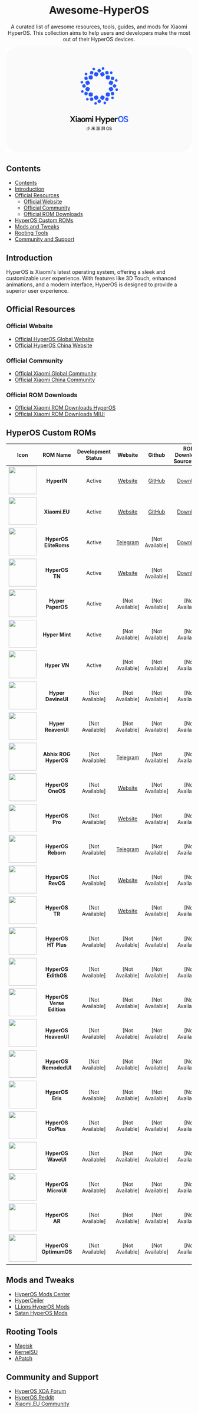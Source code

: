 <h1 align="center">Awesome-HyperOS</h1>

<p align="center">A curated list of awesome resources, tools, guides, and mods for Xiaomi HyperOS. This collection aims to help users and developers make the most out of their HyperOS devices.</p>

![HyperOS Logo](/XiaomiHyperOS.png)

## Contents

- [Contents](#contents)
- [Introduction](#introduction)
- [Official Resources](#official-resources)
  - [Official Website](#official-website)
  - [Official Community](#official-community)
  - [Official ROM Downloads](#official-rom-downloads)
- [HyperOS Custom ROMs](#hyperos-custom-roms)
- [Mods and Tweaks](#mods-and-tweaks)
- [Rooting Tools](#rooting-tools)
- [Community and Support](#community-and-support)

## Introduction

HyperOS is Xiaomi's latest operating system, offering a sleek and customizable user experience. With features like 3D Touch, enhanced animations, and a modern interface, HyperOS is designed to provide a superior user experience.

## Official Resources

### Official Website

- [Official HyperOS Global Website ](https://www.mi.com/global/hyperos)
- [Official HyperOS China Website ](https://hyperos.mi.com)

### Official Community

- [Official Xiaomi Global Community ](https://c.mi.com/global)
- [Official Xiaomi China Community ](https://c.mi.com)

### Official ROM Downloads

- [Official Xiaomi ROM Downloads HyperOS ](https://xmfirmwareupdater.com/hyperos/)
- [Official Xiaomi ROM Downloads MIUI ](https://xmfirmwareupdater.com/miui/)

## HyperOS Custom ROMs

|                                   Icon                                    |         ROM Name          | Development Status |                            Website                             |                                          Github                                           |                                 ROM Download / Sourceforge                                  |
| :-----------------------------------------------------------------------: | :-----------------------: | :----------------: | :------------------------------------------------------------: | :---------------------------------------------------------------------------------------: | :-----------------------------------------------------------------------------------------: |
| <img src="https://hyperin.vercel.app/HyperIN.png" width="75" height="75"> |        **HyperIN**        |       Active       |             [Website](https://hyperin.vercel.app/)             |                           [GitHub](https://hyperin.vercel.app/)                           |                      [Download](https://hyperin.vercel.app/Downloads)                       |
|           <img src="Icons/XiaomiEU.png" width="75" height="75">           |       **Xiaomi.EU**       |       Active       |                 [Website](https://xiaomi.eu/)                  | [GitHub](https://sourceforge.net/projects/xiaomi-eu-multilang-miui-roms/files/xiaomi.eu/) | [Download](https://sourceforge.net/projects/xiaomi-eu-multilang-miui-roms/files/xiaomi.eu/) |
|          <img src="Icons/eliteroms.png" width="75" height="75">           |   **HyperOS EliteRoms**   |       Active       |         [Telegram](https://t.me/EliteDevelopmentforMi)         |                                      [Not Available]                                      |                [Download](https://sourceforge.net/projects/eliteroms/files/)                |
|           <img src="Icons/miui-tn.png" width="75" height="75">            |      **HyperOS TN**       |       Active       |               [Website](https://miuitn.online/)                |                                      [Not Available]                                      |                             [Download](https://miuitn.online/)                              |
|           <img src="Icons/paperos.png" width="75" height="75">            |     **Hyper PaperOS**     |       Active       |                        [Not Available]                         |                                      [Not Available]                                      |                                       [Not Available]                                       |
|           <img src="Icons/paperos.png" width="75" height="75">            |      **Hyper Mint**       |       Active       |                        [Not Available]                         |                                      [Not Available]                                      |                                       [Not Available]                                       |
|           <img src="Icons/paperos.png" width="75" height="75">            |       **Hyper VN**        |       Active       |                        [Not Available]                         |                                      [Not Available]                                      |                                       [Not Available]                                       |
|           <img src="Icons/paperos.png" width="75" height="75">            |    **Hyper DevineUI**     |  [Not Available]   |                        [Not Available]                         |                                      [Not Available]                                      |                                       [Not Available]                                       |
|           <img src="Icons/paperos.png" width="75" height="75">            |    **Hyper ReavenUI**     |  [Not Available]   |                        [Not Available]                         |                                      [Not Available]                                      |                                       [Not Available]                                       |
|            <img src="Icons/abhix.png" width="75" height="75">             |   **Abhix ROG HyperOS**   |  [Not Available]   |           [Telegram](https://t.me/ROGEditionUPDATES)           |                                      [Not Available]                                      |                                       [Not Available]                                       |
|          <img src="Icons/miui-oneos.png" width="75" height="75">          |     **HyperOS OneOS**     |  [Not Available]   |      [Website](https://sourceforge.net/projects/one-os/)       |                                      [Not Available]                                      |                                       [Not Available]                                       |
|           <img src="Icons/miui-pro.png" width="75" height="75">           |      **HyperOS Pro**      |  [Not Available]   |                [Website](https://miuipro.info/)                |                                      [Not Available]                                      |                                       [Not Available]                                       |
|         <img src="Icons/miui-reborn.png" width="75" height="75">          |    **HyperOS Reborn**     |  [Not Available]   |              [Telegram](https://t.me/reborn_dll)               |                                      [Not Available]                                      |                                       [Not Available]                                       |
|          <img src="Icons/miui-revos.png" width="75" height="75">          |     **HyperOS RevOS**     |  [Not Available]   | [Website](https://sourceforge.net/projects/revolutionos-miui/) |                                      [Not Available]                                      |                                       [Not Available]                                       |
|           <img src="Icons/miui-tr.png" width="75" height="75">            |      **HyperOS TR**       |  [Not Available]   |      [Website](https://forum.miuitr.info/bolum/miuitr.5/)      |                                      [Not Available]                                      |                                       [Not Available]                                       |
|           <img src="Icons/miui-vn.png" width="75" height="75">            |    **HyperOS HT Plus**    |  [Not Available]   |                        [Not Available]                         |                                      [Not Available]                                      |                                       [Not Available]                                       |
|           <img src="Icons/miui-vn.png" width="75" height="75">            |    **HyperOS EdithOS**    |  [Not Available]   |                        [Not Available]                         |                                      [Not Available]                                      |                                       [Not Available]                                       |
|           <img src="Icons/miui-vn.png" width="75" height="75">            | **HyperOS Verse Edition** |  [Not Available]   |                        [Not Available]                         |                                      [Not Available]                                      |                                       [Not Available]                                       |
|           <img src="Icons/miui-vn.png" width="75" height="75">            |   **HyperOS HeavenUI**    |  [Not Available]   |                        [Not Available]                         |                                      [Not Available]                                      |                                       [Not Available]                                       |
|           <img src="Icons/miui-vn.png" width="75" height="75">            |   **HyperOS RemodedUI**   |  [Not Available]   |                        [Not Available]                         |                                      [Not Available]                                      |                                       [Not Available]                                       |
|           <img src="Icons/miui-vn.png" width="75" height="75">            |     **HyperOS Eris**      |  [Not Available]   |                        [Not Available]                         |                                      [Not Available]                                      |                                       [Not Available]                                       |
|           <img src="Icons/miui-vn.png" width="75" height="75">            |    **HyperOS GoPlus**     |  [Not Available]   |                        [Not Available]                         |                                      [Not Available]                                      |                                       [Not Available]                                       |
|           <img src="Icons/miui-vn.png" width="75" height="75">            |    **HyperOS WaveUI**     |  [Not Available]   |                        [Not Available]                         |                                      [Not Available]                                      |                                       [Not Available]                                       |
|           <img src="Icons/miui-vn.png" width="75" height="75">            |    **HyperOS MicroUI**    |  [Not Available]   |                        [Not Available]                         |                                      [Not Available]                                      |                                       [Not Available]                                       |
|           <img src="Icons/miui-vn.png" width="75" height="75">            |      **HyperOS AR**       |  [Not Available]   |                        [Not Available]                         |                                      [Not Available]                                      |                                       [Not Available]                                       |
|           <img src="Icons/miui-vn.png" width="75" height="75">            |   **HyperOS OptimumOS**   |  [Not Available]   |                        [Not Available]                         |                                      [Not Available]                                      |                                       [Not Available]                                       |

## Mods and Tweaks

- [HyperOS Mods Center](https://github.com/orgs/Mods-Center/repositories)
- [HyperCeiler](https://github.com/ReChronoRain/HyperCeiler)
- [LLions HyperOS Mods](https://t.me/llionsmods)
- [Satan HyperOS Mods](https://t.me/SatanModss)

## Rooting Tools

- [Magisk](https://github.com/topjohnwu/Magisk)
- [KernelSU](https://github.com/tiann/KernelSU)
- [APatch](https://github.com/bmax121/APatch)

## Community and Support

- [HyperOS XDA Forum](https://xdaforums.com/hyperos)
- [HyperOS Reddit](https://www.reddit.com/r/HyperOS)
- [Xiaomi.EU Community](https://xiaomi.eu/community/)
